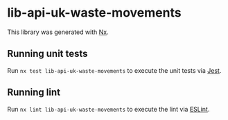 # lib-api-uk-waste-movements

This library was generated with [Nx](https://nx.dev).

## Running unit tests

Run `nx test lib-api-uk-waste-movements` to execute the unit tests via [Jest](https://jestjs.io).

## Running lint

Run `nx lint lib-api-uk-waste-movements` to execute the lint via [ESLint](https://eslint.org/).
